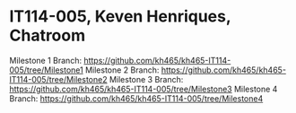# IT114-005, Keven Henriques, Chatroom
Milestone 1 Branch: https://github.com/kh465/kh465-IT114-005/tree/Milestone1
Milestone 2 Branch: https://github.com/kh465/kh465-IT114-005/tree/Milestone2
Milestone 3 Branch: https://github.com/kh465/kh465-IT114-005/tree/Milestone3
Milestone 4 Branch: https://github.com/kh465/kh465-IT114-005/tree/Milestone4
